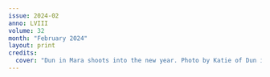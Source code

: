 ```yaml
---
issue: 2024-02
anno: LVIII
volume: 32
month: "February 2024"
layout: print
credits:
  cover: "Dun in Mara shoots into the new year. Photo by Katie of Dun in Mara."
---
```

